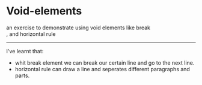 # Void-elements
an exercise to demonstrate using void elements like break <br/>, and horizontal rule <hr/>
I've learnt that:
- whit break element we can break our certain line and go to the next line.
- horizontal rule can draw a line and seperates different paragraphs and parts.
